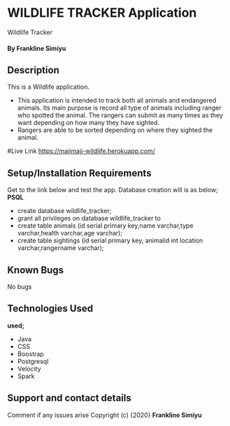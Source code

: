 
# WILDLIFE TRACKER  Application
Wildlife Tracker
#### By **Frankline Simiyu**
## Description
This is a Wildlife application.
* This application is intended to track both all animals and endangered animals.
Its main purpose is record all type of animals including ranger who spotted the animal.
The rangers can submit as many times as they want depending on how many they have sighted.
* Rangers are able to be sorted depending on where they sighted the animal.


#Live Link
   https://majimaji-wildlife.herokuapp.com/

## Setup/Installation Requirements

Get to the link below and test the app. Database creation will is as below;
**PSQL**
* create database wildlife_tracker;
* grant all privileges on database wildlife_tracker to <username>
* create table animals (id serial primary key,name varchar,type varchar,health varchar,age varchar);
* create table sightings (id serial primary key, animalid int location varchar,rangername varchar);

## Known Bugs
No bugs
## Technologies Used
**used;**
* Java
* CSS
* Boostrap
* Postgresql
* Velocity
* Spark
## Support and contact details
Comment if any issues arise
Copyright (c) {2020} **Frankline Simiyu**
